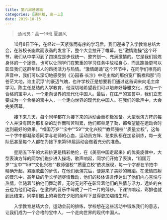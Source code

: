```yaml
---
title: 第六周通讯稿
categories: [通讯稿, 高一上]
date: 2019-10-15
---
```


> 通讯员：高一16班 夏晨风

　　10月8日下午，在经过一天紧张而有序的学习后，我们迎来了入学教育总结大会，在苏校长幽默而诙谐的发言下，整个大会拉开了帷幕。在“激情跑操”这个环节，我们从中学习到了跑操应是步伐统一、整齐划一、充满激情的。它是我们锻炼身体的一个途径，也可以让同学们在繁重的学习任务中放松身心，而且跑操更可以彰显我们这群年轻人的昂扬活力与热情。“激情朗诵”这个环节中，在同学们嘹亮的声音中，我们可以深切地感受到《沁园春·长沙》中毛主席的那份宽广胸襟和那“问苍茫大地，谁主沉浮”的豪迈气魄，也许学校正是想要我们通过这首词来向毛主席学习。陈主任总结的入学教育，他深切地希望我们可以培养好静雅文化，成为一个合格的宝中人，一个走向世界的现代化中国人。最后，在庄严的宣誓中，我们立志要成为一个合格的宝中人，一个走向世界的现代化中国人。在我们的歌声中，大会完美落幕。

　　接下来几天，每个同学都在为接下来的运动会而积极准备。大型表演方阵的每个人并没有因为那复杂的动作而叫苦叫累，他们都卯足了劲，都希望能在运动会时达到最好的效果。“祖国万岁”“宝中”“59”“文化兴校”“教师强校”“质量立校”，这每一个字中都凝聚着同学与老师的心血，运动员方阵、花束队都在加紧训练，每一支队伍甚至每个人都在为接下来第59届运动会做着充分的准备。

　　星期五下午的大彩排更是精彩绝伦，在《美丽中国走起来》的优美旋律中，大型表演方阵的同学们跑步进入操场，歌声响起，同学们开始了表演，“祖国万岁”“宝中”“59”“文化兴校”“教师强校”“质量立校”依次展现，每一个字都在节拍中精确升起，紧跟歌曲的步伐，在他们表演完后，便迎来了美妙的舞蹈。在激情四射的音乐中，高年级的学长学姐尽情舞动，他们的肢体语言传达出了他们内心喜悦与热情，伴随着节拍他们舞动着，无时无刻不在彰显着他们的热情与活力，远处的白云也为他们动容，在激昂的音乐中碎成了一片一片的薄纱。下课铃响起，彩排也就到此结束，同学们脸上的喜悦在夕阳的余晖下显得更加熠熠生辉。

　　入学教育总结大会，运动会前的排练，学校想在这些活动中锻炼我们的意志，让我们成为一个合格的宝中人，一个走向世界的现代中国人。
